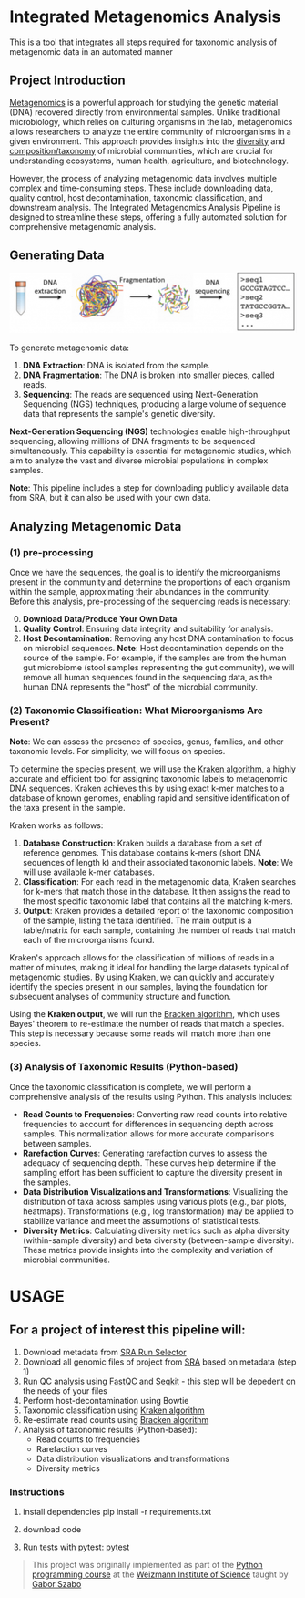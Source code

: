 # Integrated Metagenomics Analysis 

This is a tool that integrates all steps required for taxonomic analysis of metagenomic data in an automated manner 

##  Project Introduction

[Metagenomics](https://en.wikipedia.org/wiki/Metagenomics) is a powerful approach for studying the genetic material (DNA) recovered directly from environmental samples. Unlike traditional microbiology, which relies on culturing organisms in the lab, metagenomics allows researchers to analyze the entire community of microorganisms in a given environment. This approach provides insights into the [diversity](https://bio.libretexts.org/Bookshelves/Ecology/Biodiversity_(Bynum)/7%3A_Alpha_Beta_and_Gamma_Diversity) and [composition/taxonomy](https://www.lawinsider.com/dictionary/taxonomic-composition#:~:text=Taxonomic%20composition%20means%20the%20identity,or%20within%20a%20water%20body.) of microbial communities, which are crucial for understanding ecosystems, human health, agriculture, and biotechnology.

However, the process of analyzing metagenomic data involves multiple complex and time-consuming steps. These include downloading data, quality control, host decontamination, taxonomic classification, and downstream analysis. The Integrated Metagenomics Analysis Pipeline is designed to streamline these steps, offering a fully automated solution for comprehensive metagenomic analysis.


## Generating Data
![Generating Data](/generating_data.PNG)

To generate metagenomic data:
1. **DNA Extraction**: DNA is isolated from the sample.
2. **DNA Fragmentation**: The DNA is broken into smaller pieces, called reads.
3. **Sequencing**: The reads are sequenced using Next-Generation Sequencing (NGS) techniques, producing a large volume of sequence data that represents the sample's genetic diversity.

**Next-Generation Sequencing (NGS)** technologies enable high-throughput sequencing, allowing millions of DNA fragments to be sequenced simultaneously. This capability is essential for metagenomic studies, which aim to analyze the vast and diverse microbial populations in complex samples.

**Note**: This pipeline includes a step for downloading publicly available data from SRA, but it can also be used with your own data.

## Analyzing Metagenomic Data

###  (1) pre-processing 
Once we have the sequences, the goal is to identify the microorganisms present in the community and determine the proportions of each organism within the sample, approximating their abundances in the community. Before this analysis, pre-processing of the sequencing reads is necessary:

0. **Download Data/Produce Your Own Data**
1. **Quality Control**: Ensuring data integrity and suitability for analysis.
2. **Host Decontamination**: Removing any host DNA contamination to focus on microbial sequences.
**Note**: Host decontamination depends on the source of the sample. For example, if the samples are from the human gut microbiome (stool samples representing the gut community), we will remove all human sequences found in the sequencing data, as the human DNA represents the "host" of the microbial community.

### (2) Taxonomic Classification: What Microorganisms Are Present?

**Note**: We can assess the presence of species, genus, families, and other taxonomic levels. For simplicity, we will focus on species.

To determine the species present, we will use the [Kraken algorithm](https://ccb.jhu.edu/software/kraken/MANUAL.html), a highly accurate and efficient tool for assigning taxonomic labels to metagenomic DNA sequences. Kraken achieves this by using exact k-mer matches to a database of known genomes, enabling rapid and sensitive identification of the taxa present in the sample.

Kraken works as follows:
1. **Database Construction**: Kraken builds a database from a set of reference genomes. This database contains k-mers (short DNA sequences of length k) and their associated taxonomic labels.
   **Note**: We will use available k-mer databases.
2. **Classification**: For each read in the metagenomic data, Kraken searches for k-mers that match those in the database. It then assigns the read to the most specific taxonomic label that contains all the matching k-mers.
3. **Output**: Kraken provides a detailed report of the taxonomic composition of the sample, listing the taxa identified. The main output is a table/matrix for each sample, containing the number of reads that match each of the microorganisms found.

Kraken's approach allows for the classification of millions of reads in a matter of minutes, making it ideal for handling the large datasets typical of metagenomic studies. By using Kraken, we can quickly and accurately identify the species present in our samples, laying the foundation for subsequent analyses of community structure and function.

Using the **Kraken output**, we will run the [Bracken algorithm](https://github.com/jenniferlu717/Bracken), which uses Bayes' theorem to re-estimate the number of reads that match a species. This step is necessary because some reads will match more than one species.

### (3) Analysis of Taxonomic Results (Python-based)

Once the taxonomic classification is complete, we will perform a comprehensive analysis of the results using Python. This analysis includes:

- **Read Counts to Frequencies**: Converting raw read counts into relative frequencies to account for differences in sequencing depth across samples. This normalization allows for more accurate comparisons between samples.
- **Rarefaction Curves**: Generating rarefaction curves to assess the adequacy of sequencing depth. These curves help determine if the sampling effort has been sufficient to capture the diversity present in the samples.
- **Data Distribution Visualizations and Transformations**: Visualizing the distribution of taxa across samples using various plots (e.g., bar plots, heatmaps). Transformations (e.g., log transformation) may be applied to stabilize variance and meet the assumptions of statistical tests.
- **Diversity Metrics**: Calculating diversity metrics such as alpha diversity (within-sample diversity) and beta diversity (between-sample diversity). These metrics provide insights into the complexity and variation of microbial communities.

# USAGE
## For a project of interest this pipeline will:
1. Download metadata from [SRA Run Selector](https://0-www-ncbi-nlm-nih-gov.brum.beds.ac.uk/Traces/study/) 
2. Download all genomic files of project from [SRA](https://www.ncbi.nlm.nih.gov/sra) based on metadata (step 1)
3. Run QC analysis using [FastQC](https://github.com/s-andrews/FastQC) and [Seqkit](https://github.com/shenwei356/seqkit/releases) - this step will be depedent on the needs of your files 
4. Perform host-decontamination using Bowtie 
5. Taxonomic classification using [Kraken algorithm](https://ccb.jhu.edu/software/kraken/MANUAL.html)
6. Re-estimate read counts using [Bracken algorithm](https://github.com/jenniferlu717/Bracken) 
7. Analysis of taxonomic results (Python-based):
    - Read counts to frequencies 
    - Rarefaction curves 
    - Data distribution visualizations and transformations
    - Diversity metrics

###  Instructions
1. install dependencies 
    pip install -r requirements.txt
2. download code

3. Run tests with pytest: 
    pytest 



> This project was originally implemented as part of the [Python programming course](https://github.com/szabgab/wis-python-course-2024-04)
> at the [Weizmann Institute of Science](https://www.weizmann.ac.il/) taught by [Gabor Szabo](https://szabgab.com/)
